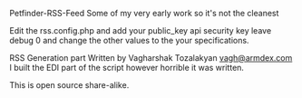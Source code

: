 Petfinder-RSS-Feed Some of my very early work so it's not the cleanest

Edit the rss.config.php and add your public_key api security key leave debug 0 and change the other values to the your specifications.

RSS Generation part Written by Vagharshak Tozalakyan <vagh@armdex.com>
I built the EDI part of the script however horrible it was written.

This is open source share-alike.
